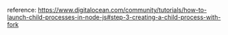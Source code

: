 reference: 
  https://www.digitalocean.com/community/tutorials/how-to-launch-child-processes-in-node-js#step-3-creating-a-child-process-with-fork